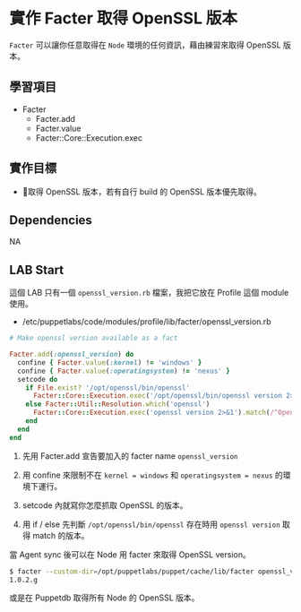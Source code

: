 # 實作 Facter 取得 OpenSSL 版本

`Facter` 可以讓你任意取得在 `Node` 環境的任何資訊，藉由練習來取得 OpenSSL 版本。

## 學習項目

- Facter
  - Facter.add
  - Facter.value
  - Facter::Core::Execution.exec

## 實作目標

- 取得 OpenSSL 版本，若有自行 build 的 OpenSSL 版本優先取得。

## Dependencies

NA
  
## LAB Start

這個 LAB 只有一個 `openssl_version.rb` 檔案，我把它放在 Profile 這個 module 使用。

- /etc/puppetlabs/code/modules/profile/lib/facter/openssl_version.rb

```ruby
# Make openssl version available as a fact

Facter.add(:openssl_version) do
  confine { Facter.value(:kernel) != 'windows' }
  confine { Facter.value(:operatingsystem) != 'nexus' }
  setcode do
    if File.exist? '/opt/openssl/bin/openssl'
      Facter::Core::Execution.exec('/opt/openssl/bin/openssl version 2>&1').match(/^OpenSSL (\d+\.\d+\.\d+[a-z]).*$/)[1]
    else Facter::Util::Resolution.which('openssl')
      Facter::Core::Execution.exec('openssl version 2>&1').match(/^OpenSSL (\d+\.\d+\.\d+[a-z]).*$/)[1]
    end
  end
end
```

1. 先用 Facter.add 宣告要加入的 facter name `openssl_version`

1. 用 confine 來限制不在 `kernel = windows` 和 `operatingsystem = nexus` 的環境下運行。

1. setcode 內就寫你怎麼抓取 OpenSSL 的版本。

1. 用 if / else 先判斷 `/opt/openssl/bin/openssl` 存在時用 `openssl version` 取得 match 的版本。

當 Agent sync 後可以在 Node 用 facter 來取得 OpenSSL version。

```bash
$ facter --custom-dir=/opt/puppetlabs/puppet/cache/lib/facter openssl_version
1.0.2.g
```

或是在 Puppetdb 取得所有 Node 的 OpenSSL 版本。
